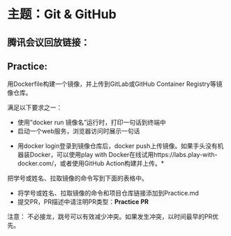# 主题：Git & GitHub

## 腾讯会议回放链接：



## Practice:
用Dockerfile构建一个镜像，并上传到GitLab或GitHub Container Registry等镜像仓库。

满足以下要求之一：

- 使用”docker run 镜像名”运行时，打印一句话到终端中
- 启动一个web服务，浏览器访问时展示一句话

* 用docker login登录到镜像仓库后，docker push上传镜像。如果手头没有机器装Docker，可以使用play with Docker在线试用https://labs.play-with-docker.com/，或者使用GitHub Action构建并上传。*

把学号或姓名、拉取镜像的命令写到下面的表格中。

- 将学号或姓名、拉取镜像的命令和项目仓库链接添加到Practice.md
- 提交PR，PR描述中请注明PR类型：**Practice PR**

注意： 不必接龙，跳号可以有效减少冲突。如果发生冲突，以时间最早的PR优先。


